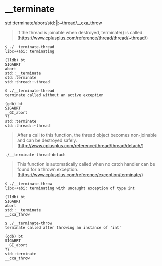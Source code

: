 # __terminate

std::terminate/abort/std::thread::~thread/__cxa_throw

> If the thread is joinable when destroyed, terminate() is called. (<https://www.cplusplus.com/reference/thread/thread/~thread/>)

```shell script
$ ./__terminate-thread 
libc++abi: terminating

(lldb) bt
SIGABRT
abort
std::__terminate
std::terminate
std::thread::~thread
```
```shell script
$ ./__terminate-thread 
terminate called without an active exception

(gdb) bt
SIGABRT
__GI_abort
??
std::terminate
std::thread::~thread
```

> After a call to this function, the thread object becomes non-joinable and can be destroyed safely. (http://www.cplusplus.com/reference/thread/thread/detach/)

```shell script
./__terminate-thread-detach
```

> This function is automatically called when no catch handler can be found for a thrown exception. (<https://www.cplusplus.com/reference/exception/terminate/>)

```shell script
$ ./__terminate-throw 
libc++abi: terminating with uncaught exception of type int

(lldb) bt
SIGABRT
abort
std::__terminate
__cxa_throw
```
```shell script
$ ./__terminate-throw 
terminate called after throwing an instance of 'int'

(gdb) bt
SIGABRT
__GI_abort
??
std::terminate
__cxa_throw
```
